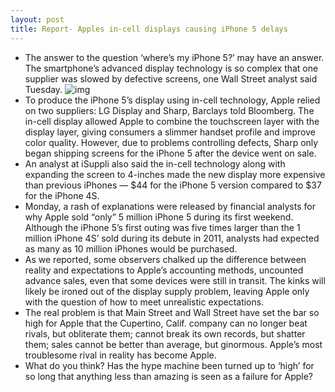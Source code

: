 ```yaml
---
layout: post
title: Report- Apples in-cell displays causing iPhone 5 delays
---
```

* The answer to the question ‘where’s my iPhone 5?’ may have an answer. The smartphone’s advanced display technology is so complex that one supplier was slowed by defective screens, one Wall Street analyst said Tuesday.
![img](http://media.idownloadblog.com/wp-content/uploads/2012/09/apple-thumbs-ad.png)
* To produce the iPhone 5’s display using in-cell technology, Apple relied on two suppliers: LG Display and Sharp, Barclays told Bloomberg. The in-cell display allowed Apple to combine the touchscreen layer with the display layer, giving consumers a slimmer handset profile and improve color quality. However, due to problems controlling defects, Sharp only began shipping screens for the iPhone 5 after the device went on sale.
* An analyst at iSuppli also said the in-cell technology along with expanding the screen to 4-inches made the new display more expensive than previous iPhones — $44 for the iPhone 5 version compared to $37 for the iPhone 4S.
* Monday, a rash of explanations were released by financial analysts for why Apple sold “only” 5 million iPhone 5 during its first weekend. Although the iPhone 5’s first outing was five times larger than the 1 million iPhone 4S’ sold during its debute in 2011, analysts had expected as many as 10 million iPhones would be purchased.
* As we reported, some observers chalked up the difference between reality and expectations to Apple’s accounting methods, uncounted advance sales, even that some devices were still in transit. The kinks will likely be ironed out of the display supply problem, leaving Apple only with the question of how to meet unrealistic expectations.
* The real problem is that Main Street and Wall Street have set the bar so high for Apple that the Cupertino, Calif. company can no longer beat rivals, but obliterate them; cannot break its own records, but shatter them; sales cannot be better than average, but ginormous. Apple’s most troublesome rival in reality has become Apple.
* What do you think? Has the hype machine been turned up to ‘high’ for so long that anything less than amazing is seen as a failure for Apple?

